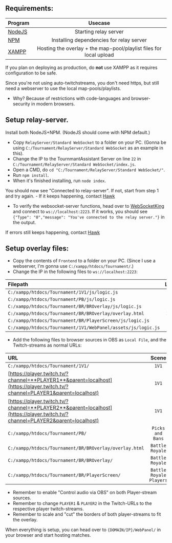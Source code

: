 ## Requirements:
| Program | Usecase  |
| :--- | :---: |
| [NodeJS](https://nodejs.org/en/download/) | Starting relay server |
| [NPM](https://docs.npmjs.com/downloading-and-installing-node-js-and-npm) | Installing dependencies for relay server |
| [XAMPP](https://www.apachefriends.org/download.html) | Hosting the overlay + the map-pool/playlist files for local upload |

If you plan on deploying as production, do **not** use XAMPP as it requires configuration to be safe. 

Since you're not using auto-twitchstreams, you don't need https, but still need a webserver to use the local map-pools/playlists.
- Why? Because of restrictions with code-languages and browser-security in modern browsers.

## Setup relay-server.
Install both NodeJS+NPM. (NodeJS should come with NPM default.)

- Copy `RelayServer/Standard WebSocket` to a folder on your PC. (Gonna be using `C:/Tournament/RelayServer/Standard WebSocket` as an example in this).
- Change the IP to the TournmantAssistant Server on line `22` in `C:/Tournament/RelayServer/Standard WebSocket/index.js`.
- Open a CMD, do `cd "C:/Tournament/RelayServer/Standard WebSocket/"`.
- Run `npm install`.
- When it's finished installing, run `node index`.

You should now see "Connected to relay-server". If not, start from step 1 and try again. - If it keeps happening, contact [Hawk](https://discordapp.com/users/592779895084679188)
- To verify the websocket-server functions, head over to [WebSocketKing](https://websocketking.com/) and connect to `ws://localhost:2223`.
If it works, you should see `{"Type": "0","message": "You've connected to the relay server."}` in the output.

If errors still keeps happening, contact [Hawk](https://discordapp.com/users/592779895084679188)

## Setup overlay files:
- Copy the contents of `Frontend` to a folder on your PC. (Since I use a webserver, I'm gonna use `C:/xampp/htdocs/Tournament/`.)
- Change the IP in the following files to `ws://localhost:2223`:

| Filepath | Line  |
| :--- | :---: |
| `C:/xampp/htdocs/Tournament/1V1/js/logic.js` | `3` |
| `C:/xampp/htdocs/Tournament/PB/js/logic.js` | `3` |
| `C:/xampp/htdocs/Tournament/BR/BROverlay/js/logic.js` | `3` |
| `C:/xampp/htdocs/Tournament/BR/BROverlay/overlay.html` | `275` |
| `C:/xampp/htdocs/Tournament/BR/PlayerScreen/js/logic.js` | `3` |
| `C:/xampp/htdocs/Tournament/1V1/WebPanel/assets/js/logic.js` | `7` |

- Add the following files to browser sources in OBS as `Local File`, and the Twitch-streams as normal URLs:

| URL | Scene  | Order | Resolution |
| :--- | :---: | :---: | :---: |
| `C:/xampp/htdocs/Tournament/1V1/` | `1V1` | `Top` | `1920x1080`|
| [https://player.twitch.tv/?channel=**PLAYER1**&parent=localhost](https://player.twitch.tv/?channel=PLAYER1&parent=localhost) | `1V1` | `Bottom` | `1920x1080`|
| [https://player.twitch.tv/?channel=**PLAYER2**&parent=localhost](https://player.twitch.tv/?channel=PLAYER2&parent=localhost) | `1V1` | `Bottom` | `1920x1080`|
| `C:/xampp/htdocs/Tournament/PB/` | `Picks and Bans` | `Top` | `1920x1080` |
| `C:/xampp/htdocs/Tournament/BR/BROverlay/overlay.html` | `Battle Royale` | `Top` | `2560x1140` |
| `C:/xampp/htdocs/Tournament/BR/BROverlay/` | `Battle Royale` | `Bottom` | `1920x1080` |
| `C:/xampp/htdocs/Tournament/BR/PlayerScreen/` | `Battle Royale Players` | `Top` | `1920x1080` |

- Remember to enable "Control audio via OBS" on both Player-stream sources. 
- Remember to change `PLAYER1` & `PLAYER2` in the Twitch-URLs to the respective player twitch-streams. 
- Remember to scale and "cut" the borders of both player-streams to fit the overlay.

When everything is setup, you can head over to `{DOMAIN/IP}/WebPanel/` in your browser and start hosting matches.

